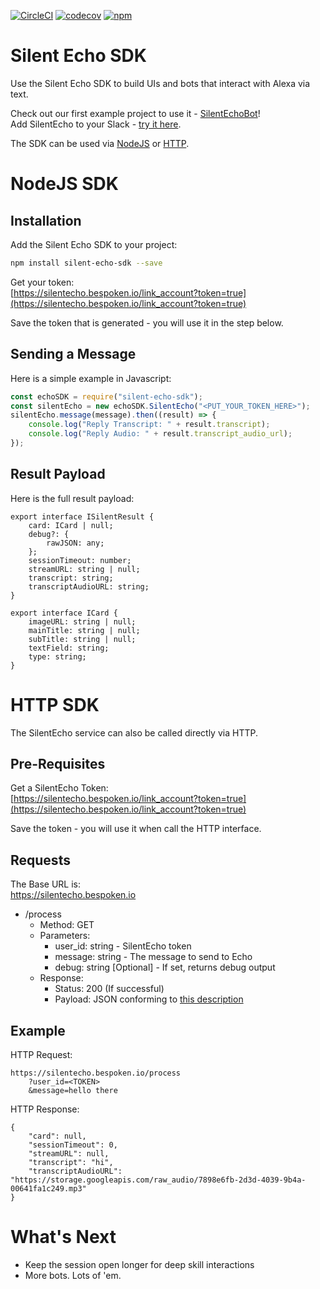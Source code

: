 [![CircleCI](https://circleci.com/gh/bespoken/silent-echo-sdk.svg?style=svg)](https://circleci.com/gh/bespoken/silent-echo-sdk)
[![codecov](https://codecov.io/gh/bespoken/silent-echo-sdk/branch/master/graph/badge.svg)](https://codecov.io/gh/bespoken/silent-echo-sdk)
[![npm](https://img.shields.io/npm/v/silent-echo-sdk.svg)](https://www.npmjs.com/package/silent-echo-sdk)

# Silent Echo SDK
Use the Silent Echo SDK to build UIs and bots that interact with Alexa via text.

Check out our first example project to use it - [SilentEchoBot](https://github.com/bespoken/silent-echo-bot)!  
Add SilentEcho to your Slack - [try it here](https://silentechobot.bespoken.io/slack_auth).

The SDK can be used via [NodeJS](#nodejs-sdk) or [HTTP](#http-sdk).

# NodeJS SDK
## Installation
Add the Silent Echo SDK to your project:  
```bash
npm install silent-echo-sdk --save
```
Get your token:  
[https://silentecho.bespoken.io/link_account?token=true](https://silentecho.bespoken.io/link_account?token=true)

Save the token that is generated - you will use it in the step below.

## Sending a Message
Here is a simple example in Javascript:
```javascript
const echoSDK = require("silent-echo-sdk");
const silentEcho = new echoSDK.SilentEcho("<PUT_YOUR_TOKEN_HERE>");
silentEcho.message(message).then((result) => {
    console.log("Reply Transcript: " + result.transcript);
    console.log("Reply Audio: " + result.transcript_audio_url);
});
```

## Result Payload
Here is the full result payload:
```
export interface ISilentResult {
    card: ICard | null;
    debug?: {
        rawJSON: any;
    };
    sessionTimeout: number;
    streamURL: string | null;
    transcript: string;
    transcriptAudioURL: string;
}

export interface ICard {
    imageURL: string | null;
    mainTitle: string | null;
    subTitle: string | null;
    textField: string;
    type: string;
}
```

# HTTP SDK
The SilentEcho service can also be called directly via HTTP.

## Pre-Requisites
Get a SilentEcho Token:  
[https://silentecho.bespoken.io/link_account?token=true](https://silentecho.bespoken.io/link_account?token=true)

Save the token - you will use it when call the HTTP interface.

## Requests
The Base URL is:  
https://silentecho.bespoken.io

* /process
  * Method: GET
  * Parameters:
    * user_id: string - SilentEcho token
    * message: string - The message to send to Echo
    * debug: string [Optional] - If set, returns debug output
  * Response:
    * Status: 200 (If successful)
    * Payload: JSON conforming to [this description](#result-payload)

## Example
HTTP Request:
```
https://silentecho.bespoken.io/process
    ?user_id=<TOKEN>
    &message=hello there
```

HTTP Response:
```
{
    "card": null,
    "sessionTimeout": 0,
    "streamURL": null,
    "transcript": "hi",
    "transcriptAudioURL": "https://storage.googleapis.com/raw_audio/7898e6fb-2d3d-4039-9b4a-00641fa1c249.mp3"
}
```

# What's Next
* Keep the session open longer for deep skill interactions
* More bots. Lots of 'em.
